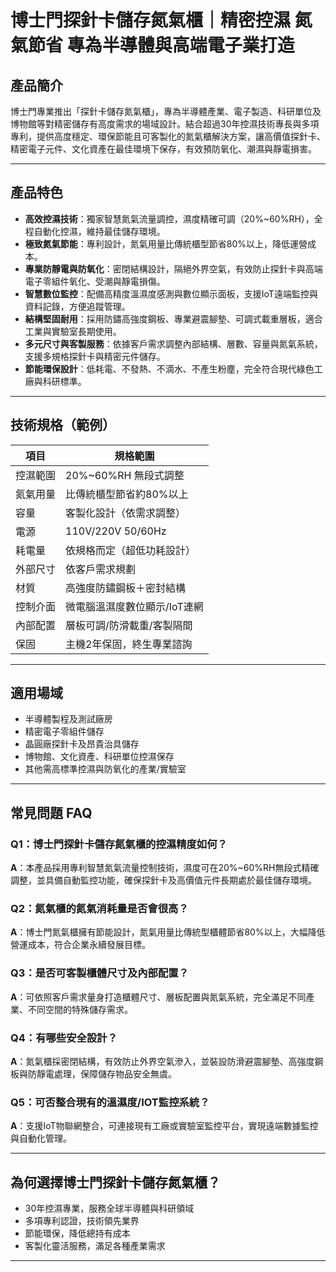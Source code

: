 # 博士門探針卡儲存氮氣櫃｜精密控濕 氮氣節省 專為半導體與高端電子業打造

## 產品簡介

博士門專業推出「探針卡儲存氮氣櫃」，專為半導體產業、電子製造、科研單位及博物館等對精密儲存有高度需求的場域設計。結合超過30年控濕技術專長與多項專利，提供高度穩定、環保節能且可客製化的氮氣櫃解決方案，讓高價值探針卡、精密電子元件、文化資產在最佳環境下保存，有效預防氧化、潮濕與靜電損害。

---

## 產品特色

- **高效控濕技術**：獨家智慧氮氣流量調控，濕度精確可調（20%~60%RH），全程自動化控濕，維持最佳儲存環境。
- **極致氮氣節能**：專利設計，氮氣用量比傳統櫃型節省80%以上，降低運營成本。
- **專業防靜電與防氧化**：密閉結構設計，隔絕外界空氣，有效防止探針卡與高端電子零組件氧化、受潮與靜電損傷。
- **智慧數位監控**：配備高精度溫濕度感測與數位顯示面板，支援IoT遠端監控與資料記錄，方便追蹤管理。
- **結構堅固耐用**：採用防鏽高強度鋼板、專業避震腳墊、可調式載重層板，適合工業與實驗室長期使用。
- **多元尺寸與客製服務**：依據客戶需求調整內部結構、層數、容量與氮氣系統，支援多規格探針卡與精密元件儲存。
- **節能環保設計**：低耗電、不發熱、不滴水、不產生粉塵，完全符合現代綠色工廠與科研標準。

---

## 技術規格（範例）

| 項目         | 規格範圍                         |
| ------------ | -------------------------------- |
| 控濕範圍     | 20%~60%RH 無段式調整             |
| 氮氣用量     | 比傳統櫃型節省約80%以上           |
| 容量         | 客製化設計（依需求調整）         |
| 電源         | 110V/220V 50/60Hz                |
| 耗電量       | 依規格而定（超低功耗設計）       |
| 外部尺寸     | 依客戶需求規劃                   |
| 材質         | 高強度防鏽鋼板＋密封結構         |
| 控制介面     | 微電腦溫濕度數位顯示/IoT連網     |
| 內部配置     | 層板可調/防滑載重/客製隔間       |
| 保固         | 主機2年保固，終生專業諮詢        |

---

## 適用場域

- 半導體製程及測試廠房
- 精密電子零組件儲存
- 晶圓廠探針卡及昂貴治具儲存
- 博物館、文化資產、科研單位控濕保存
- 其他需高標準控濕與防氧化的產業/實驗室

---

## 常見問題 FAQ

### Q1：博士門探針卡儲存氮氣櫃的控濕精度如何？  
**A**：本產品採用專利智慧氮氣流量控制技術，濕度可在20%~60%RH無段式精確調整，並具備自動監控功能，確保探針卡及高價值元件長期處於最佳儲存環境。

### Q2：氮氣櫃的氮氣消耗量是否會很高？  
**A**：博士門氮氣櫃擁有節能設計，氮氣用量比傳統型櫃體節省80%以上，大幅降低營運成本，符合企業永續發展目標。

### Q3：是否可客製櫃體尺寸及內部配置？  
**A**：可依照客戶需求量身打造櫃體尺寸、層板配置與氮氣系統，完全滿足不同產業、不同空間的特殊儲存需求。

### Q4：有哪些安全設計？  
**A**：氮氣櫃採密閉結構，有效防止外界空氣滲入，並裝設防滑避震腳墊、高強度鋼板與防靜電處理，保障儲存物品安全無虞。

### Q5：可否整合現有的溫濕度/IOT監控系統？  
**A**：支援IoT物聯網整合，可連接現有工廠或實驗室監控平台，實現遠端數據監控與自動化管理。

---

## 為何選擇博士門探針卡儲存氮氣櫃？

- 30年控濕專業，服務全球半導體與科研領域
- 多項專利認證，技術領先業界
- 節能環保，降低總持有成本
- 客製化靈活服務，滿足各種產業需求

---